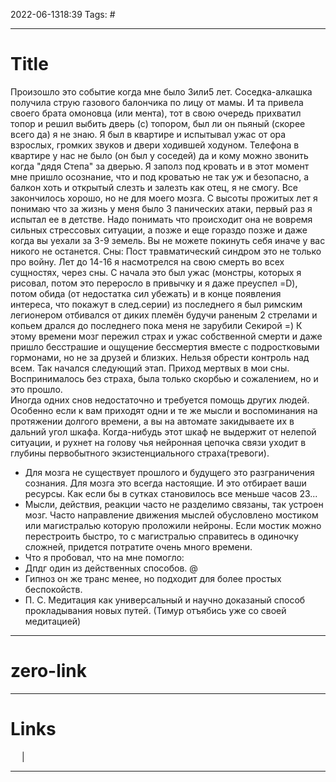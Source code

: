2022-06-1318:39
Tags: #

---
# Title
Произошло это событие когда мне было 3или5 лет. Соседка-алкашка получила струю газового балончика по лицу от мамы. И та привела своего брата омоновца (или мента), тот в свою очередь прихватил топор и решил выбить дверь (с) топором, был ли он пьяный (скорее всего да) я не знаю. Я был в квартире и испытывал ужас от ора взрослых, громких звуков и двери ходившей ходуном. Телефона в квартире у нас не было (он был у соседей) да и кому можно звонить когда "дядя Степа" за дверью. Я заполз под кровать и в этот момент мне пришло осознание, что и под кроватью не так уж и безопасно, а балкон хоть и открытый слезть и залезть как отец, я не смогу. Все закончилось хорошо, но не для моего мозга. С высоты прожитых лет я понимаю что за жизнь у меня было 3 панических атаки, первый раз я испытал ее в детстве. Надо понимать что происходит она не вовремя сильных стрессовых ситуации, а позже и еще гораздо позже и даже когда вы уехали за 3-9 земель. 
Вы не можете покинуть себя иначе у вас никого не останется.
Сны:
Пост травматический синдром это не только про войну. Лет до 14-16 я насмотрелся на свою смерть во всех сущностях, через сны. С начала это был ужас (монстры, которых я рисовал, потом это переросло в привычку и я даже преуспел =D), потом обида (от недостатка сил убежать) и в конце появления интереса, что покажут в след.серии) из последнего я был римским легионером отбивался от диких племён будучи раненым 2 стрелами и копьем дрался до последнего пока меня не зарубили
Секирой =) 
К этому времени мозг пережил страх и ужас собственной смерти и даже пришло бесстрашие и ощущение бессмертия вместе с подростковыми гормонами, но не за друзей и близких. Нельзя обрести контроль над всем. Так начался следующий этап. Приход мертвых в мои сны. Воспринималось без страха, была только скорбью и сожалением, но и это прошло.  
Иногда одних снов недостаточно и требуется помощь других людей. Особенно если к вам приходят одни и те же мысли и воспоминания на протяжении долгого времени, а вы на автомате закидываете их в дальний угол шкафа. Когда-нибудь этот шкаф не выдержит от нелепой ситуации, и рухнет на голову чья нейронная цепочка связи уходит в глубины первобытного экзистенциального страха(тревоги).  

 - Для мозга не существует прошлого и будущего это разграничения сознания. Для мозга это всегда настоящие. И это отбирает ваши ресурсы. Как если бы в сутках становилось все меньше часов 23...
 - Мысли, действия, реакции часто не разделимо связаны, так устроен мозг. Часто направление движения мыслей обусловлено мостиком или магистралью которую проложили нейроны. Если мостик можно перестроить быстро, то с магистралью справитесь в одиночку сложней, придется потратите очень много времени.
 - Что я пробовал, что на мне помогло:
 - Дпдг один из действенных способов.  @
- Гипноз он же транс менее, но подходит для более простых беспокойств.  
- П. С. Медитация как универсальный и научно доказаный способ прокладывания новых путей. (Тимур отъябись уже со своей медитацией)  



---
# zero-link


---
# Links
 &emsp; | &emsp; 


---